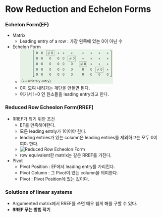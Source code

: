 # Row Reduction and Echelon Forms
### Echelon Form(EF)
* Matrix
    * Leading entry of a row : 가장 왼쪽에 있는 0이 아닌 수
* Echelon Form
    * ![Echelon Form](https://github.com/kaonmir/Linear-algebra/blob/master/Image/02/Echelon%20Form.png)
    * 0이 모여 내려가는 계단을 만들면 된다.
    * 여기서 !=0 인 원소들을 leading entry라고 한다.
### Reduced Row Echeolon Form(RREF)
* RREF가 되기 위한 조건
    * EF를 만족해야한다.
    * 모든 leading entriy가 1이어야 한다.
    * leading entries가 있는 column은 leading entries를 제외하고는 모두 0이여야 한다.
    * ![Reduced Row Echeolon Form]()
    * row equivalent한 matrix는 같은 RREF를 가진다.
* Pivot
   * Pivot Position : EF에서 leading entry를 가리킨다.
   * Pivot Column : 그 Pivot이 있는 column을 의미한다.
   * Pivot : Pivot Position에 있는 값이다.
### Solutions of linear systems
* Argumented matrix에서 RREF를 쓰면 매우 쉽게 해를 구할 수 있다.
* **RREF 푸는 방법 적기**
